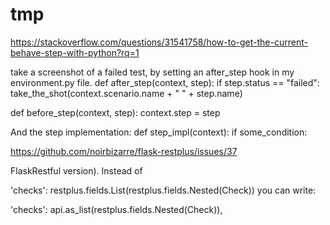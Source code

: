 # tmp

https://stackoverflow.com/questions/31541758/how-to-get-the-current-behave-step-with-python?rq=1

take a screenshot of a failed test, by setting an after_step hook in my environment.py file.
def after_step(context, step):
    if step.status == "failed":
        take_the_shot(context.scenario.name + " " + step.name)
        
def before_step(context, step):
    context.step = step


And the step implementation:
def step_impl(context):
    if some_condition:        
    


https://github.com/noirbizarre/flask-restplus/issues/37

FlaskRestful version). Instead of

'checks': restplus.fields.List(restplus.fields.Nested(Check))
you can write:

'checks': api.as_list(restplus.fields.Nested(Check)),

